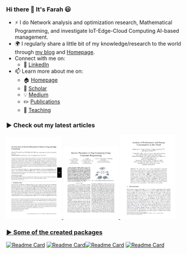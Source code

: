 <!---
ASFarah/ASFarah is a ✨ special ✨ repository because its `README.md` (this file) appears on your GitHub profile.
You can click the Preview link to take a look at your changes.
--->

### Hi there 👋 It's Farah 😃 

- :zap: I do Network analysis and optimization research, Mathematical Programming, and investigate IoT-Edge-Cloud Computing AI-based management.
- :earth_africa: I regularly share a little bit of my knowledge/research to the world through [my blog](https://medium.com/@...) and [Homepage](https://asfarah.github.io/HomePage/).
- Connect with me on:
  - :office: [LinkedIn](https://fr.linkedin.com/in/farah-ait-salaht-641474ba)
- 📫 Learn more about me on:  
  - 🏠 [Homepage](https://asfarah.github.io/HomePage/)
  - 🔭  [Scholar](https://scholar.google.com/citations?hl=en&user=GFaRMiIAAAAJ&view_op=list_works&sortby=pubdate)
  - :bulb: [Medium](https://medium.com/@FarahAS)
  - :pencil2: [Publications](https://asfarah.github.io/HomePage/recherche.publication.html)
  - 📝 [Teaching](https://asfarah.github.io/HomePage/enseignement.html)


### ▶ Check out my latest articles
<a href="https://hal.inria.fr/hal-02313711/document"><img src="https://github.com/ASFarah/Tests/blob/master/images/ACM_CSurv.png?raw=true" alt="Recent Article 0" width = "30%"> 
 <a target="_blank" href="https://hal.archives-ouvertes.fr/hal-02108806/file/SCC_2019.pdf"><img src="https://github.com/ASFarah/Tests/blob/master/images/SCC_2019-02.png?raw=true" alt="Recent Article 1" width = "30%">
 <a target="_blank" href="https://link.springer.com/chapter/10.1007/978-3-319-66583-2_13"><img src="https://github.com/ASFarah/Tests/blob/master/images/EPEW_2017_01.png?raw=true" alt="Recent Article 2" width = "30%">

    
### ▶ Some of the created packages
[![Readme Card](https://github-readme-stats.vercel.app/api/pin/?username=asfarah&repo=SPP)](https://github.com/ASFarah/SPP) 
[![Readme Card](https://github-readme-stats.vercel.app/api/pin/?username=asfarah&repo=SourceCodes_Fog-Edge_Mangement)](https://asfarah.github.io/SourceCodes_Fog-Edge_Mangement/)[![Readme Card](https://github-readme-stats.vercel.app/api/pin/?username=asfarah&repo=IoT_Benchmark)](https://github.com/ASFarah/IoT_Benchmark)
[![Readme Card](https://github-readme-stats.vercel.app/api/pin/?username=asfarah&repo=Bases_de_Python)](https://github.com/ASFarah/Bases_de_Python)


